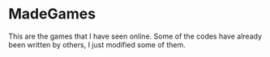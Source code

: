 # MadeGames

This are the games that I have seen online. Some of the codes have already been written by others, I just modified some of them.